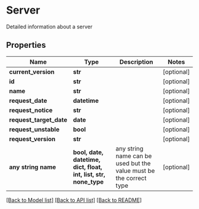 # Server

Detailed information about a server

## Properties
Name | Type | Description | Notes
------------ | ------------- | ------------- | -------------
**current_version** | **str** |  | [optional] 
**id** | **str** |  | [optional] 
**name** | **str** |  | [optional] 
**request_date** | **datetime** |  | [optional] 
**request_notice** | **str** |  | [optional] 
**request_target_date** | **date** |  | [optional] 
**request_unstable** | **bool** |  | [optional] 
**request_version** | **str** |  | [optional] 
**any string name** | **bool, date, datetime, dict, float, int, list, str, none_type** | any string name can be used but the value must be the correct type | [optional]

[[Back to Model list]](../README.md#documentation-for-models) [[Back to API list]](../README.md#documentation-for-api-endpoints) [[Back to README]](../README.md)


